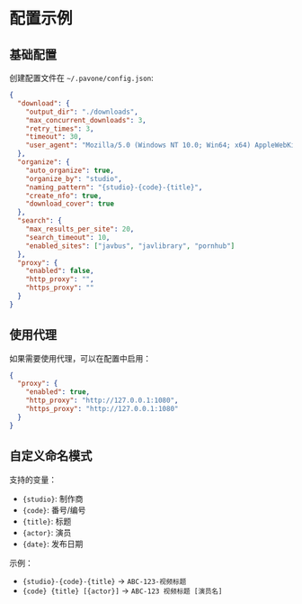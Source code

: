 # 配置示例

## 基础配置

创建配置文件在 `~/.pavone/config.json`:

```json
{
  "download": {
    "output_dir": "./downloads",
    "max_concurrent_downloads": 3,
    "retry_times": 3,
    "timeout": 30,
    "user_agent": "Mozilla/5.0 (Windows NT 10.0; Win64; x64) AppleWebKit/537.36"
  },
  "organize": {
    "auto_organize": true,
    "organize_by": "studio",
    "naming_pattern": "{studio}-{code}-{title}",
    "create_nfo": true,
    "download_cover": true
  },
  "search": {
    "max_results_per_site": 20,
    "search_timeout": 10,
    "enabled_sites": ["javbus", "javlibrary", "pornhub"]
  },
  "proxy": {
    "enabled": false,
    "http_proxy": "",
    "https_proxy": ""
  }
}
```

## 使用代理

如果需要使用代理，可以在配置中启用：

```json
{
  "proxy": {
    "enabled": true,
    "http_proxy": "http://127.0.0.1:1080",
    "https_proxy": "http://127.0.0.1:1080"
  }
}
```

## 自定义命名模式

支持的变量：
- `{studio}`: 制作商
- `{code}`: 番号/编号
- `{title}`: 标题
- `{actor}`: 演员
- `{date}`: 发布日期

示例：
- `{studio}-{code}-{title}` → `ABC-123-视频标题`
- `{code} {title} [{actor}]` → `ABC-123 视频标题 [演员名]`

